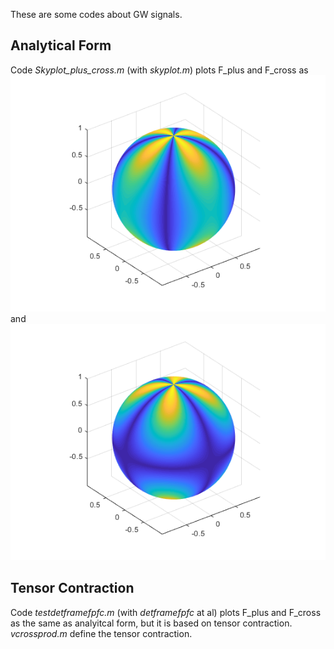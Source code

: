 These are some codes about GW signals.

## Analytical Form
Code _Skyplot_plus_cross.m_ (with _skyplot.m_) plots F_plus and F_cross as ![F_p](https://raw.githubusercontent.com/guoxiaowhu/GWSC_NAOC/main/figs/F_plus.png) and ![F_c](https://raw.githubusercontent.com/guoxiaowhu/GWSC_NAOC/main/figs/F_cross.png)

## Tensor Contraction
Code _testdetframefpfc.m_ (with _detframefpfc_ at al) plots F_plus and F_cross as the same as analyitcal form, but it is based on tensor contraction. _vcrossprod.m_ define the tensor contraction.
